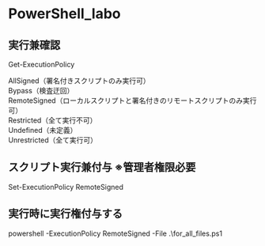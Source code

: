 # PowerShell_labo

## 実行兼確認
Get-ExecutionPolicy

AllSigned（署名付きスクリプトのみ実行可）  
Bypass（検査迂回）  
RemoteSigned（ローカルスクリプトと署名付きのリモートスクリプトのみ実行可）  
Restricted（全て実行不可）  
Undefined（未定義）  
Unrestricted（全て実行可）  

## スクリプト実行兼付与 ※管理者権限必要
Set-ExecutionPolicy RemoteSigned

## 実行時に実行権付与する
powershell -ExecutionPolicy RemoteSigned -File .\for_all_files.ps1
